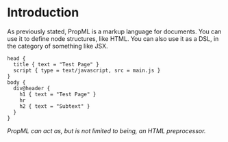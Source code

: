 # Introduction

As previously stated, PropML is a markup language for documents. You can use it
to define node structures, like HTML. You can also use it as a DSL, in the
category of something like JSX.

```
head {
  title { text = "Test Page" }
  script { type = text/javascript, src = main.js }
}
body {
  div@header {
    h1 { text = "Test Page" }
    hr
    h2 { text = "Subtext" }
  }
}
```

*PropML can act as, but is not limited to being, an HTML preprocessor.*
